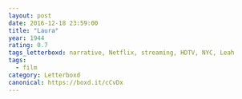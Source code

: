 ```yaml
---
layout: post 
date: 2016-12-18 23:59:00
title: "Laura"
year: 1944
rating: 0.7
tags_letterboxd: narrative, Netflix, streaming, HDTV, NYC, Leah
tags:
  - film
category: Letterboxd
canonical: https://boxd.it/cCvDx
---
```

